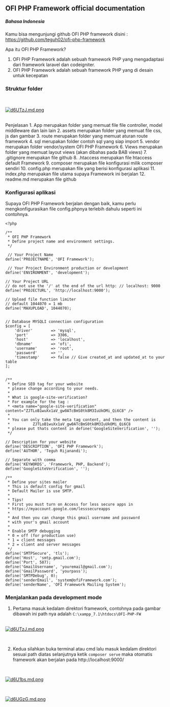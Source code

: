 ## OFI PHP Framework official documentation

##### Bahasa Indonesia
Kamu bisa mengunjungi github OFI PHP framework
disini : https://github.com/teguh02/ofi-php-framework

Apa itu OFI PHP Framework?
1. OFI PHP Framework adalah sebuah framework PHP yang mengadaptasi dari framework laravel dan codeigniter.
2. OFI PHP Framework adalah sebuah framework PHP yang di desain untuk kecepatan 

### Struktur folder
<br>

[![d6UTzJ.md.png](https://iili.io/d6UTzJ.md.png)](https://freeimage.host/i/d6UTzJ)

<br>
Penjelasan
1. App merupakan folder yang memuat file file controller, model middleware dan lain lain
2. assets merupakan folder yang memuat file css, js dan gambar 
3. route merupakan folder yang memuat aturan route framework
4. sql merupakan folder contoh sql yang siap import
5. vendor merupakan folder vendor/system OFI PHP Framework
6. Views merupakan folder yang memuat layout views (akan dibahas pada BAB views)
7. .gitignore merupakan file github
8. .htaccess merupakan file htaccess default Framework
9. composer merupakan file konfigurasi milik composer sendiri
10. config.php merupakan file yang berisi konfigurasi aplikasi
11. index.php merupakan file utama supaya Framework ini berjalan
12. readme.md merupakan file github

### Konfigurasi aplikasi

Supaya OFI PHP Framework berjalan dengan baik, kamu perlu mengkonfigurasikan file config.phpnya terlebih dahulu seperti ini contohnya.

```
<?php

/**
 * OFI PHP Framework
 * Define project name and environment settings.
 */

 // Your Project Name
define('PROJECTNAME', 'OFI Framework');

 // Your Project Environment production or development
define('ENVIRONMENT', 'development');

// Your Project URL
// do not use the '/' at the end of the url http: // localhost: 9000
define('PROJECTURL', 'http://localhost:9000');

// Upload file function limiter 
// default 1044070 = 1 mb
define('MAXUPLOAD', 1044070);


// Database MYSQLI connection configuration
$config = [
    'driver'        => 'mysql',
    'port'          => 3306,
    'host'          => 'localhost',
    'dbname'        => 'ofi',
    'username'      => 'root',
    'password'      => '',
    'timestamp'     => false // Give created_at and updated_at to your table
];


/**
 * Define SEO tag for your website
 * please change according to your needs.
 *
 * What is google-site-verification?
 * For example for the tag :
 * <meta name="google-site-verification" content="ZJTLoB1wuXx1aV_gw0ATcBmS0tk8M3IuUkOMi_Qi6C8" />
 *
 * You can only take the meta tag content, and then the content is
 *          ZJTLoB1wuXx1aV_gw0ATcBmS0tk8M3IuUkOMi_Qi6C8
 * please put thats content in define('GoogleSiteVerification', '');
 */

// Description for your website
define('DESCRIPTION', 'OFI PHP Framework');
define('AUTHOR', 'Teguh Rijanandi');

// Separate with comma
define('KEYWORDS', 'Framework, PHP, Backend');
define('GoogleSiteVerification', '');

/**
 * Define your sites mailer
 * This is default config for gmail
 * Default Mailer is use SMTP.
 *
 * Tips!
 * First you must turn on Access for less secure apps in
 * https://myaccount.google.com/lesssecureapps
 *
 * And then you can change this gmail username and password
 * with your's gmail account
 *
 * Enable SMTP debugging
 * 0 = off (for production use)
 * 1 = client messages
 * 2 = client and server messages
 */
define('SMTPSecure', 'tls');
define('Host', 'smtp.gmail.com');
define('Port', 587);
define('GmailUsername', 'youremail@gmail.com');
define('GmailPassword', 'yourpass');
define('SMTPDebug', 0);
define('senderEmail', 'system@ofiFramework.com');
define('senderName', 'OFI Framework Mailing System');

```

### Menjalankan pada development mode
1. Pertama masuk kedalam direktori framework, contohnya pada gambar dibawah ini
path nya adalah ``` C:\xampp_7.1\htdocs\OFI-PHP-FW ```
<br><br>

[![d6UTzJ.md.png](https://iili.io/d6UTzJ.md.png)](https://freeimage.host/i/d6UTzJ)

<br>

2. Kedua silahkan buka terminal atau cmd lalu masuk kedalam direktori sesuai path diatas selanjutnya ketik ```composer serve``` maka otomatis framework akan berjalan pada  http://localhost:9000/

<br>

[![d6U1bs.md.png](https://iili.io/d6U1bs.md.png)](https://freeimage.host/i/d6U1bs)

<br>

[![d6UGzG.md.png](https://iili.io/d6UGzG.md.png)](https://freeimage.host/i/d6UGzG)
